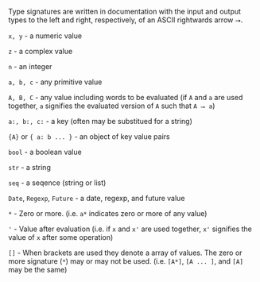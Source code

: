 Type signatures are written in documentation with the input and output types to the left and right, respectively, of an ASCII rightwards arrow ⭢.  

`x, y` - a numeric value

`z` - a complex value

`n` - an integer

`a, b, c` - any primitive value 

`A, B, C` - any value including words to be evaluated (if `A` and `a` are used together, `a` signifies the evaluated version of `A` such that `A ⭢ a`)

`a:, b:, c:` - a key (often may be substitued for a string)

`{A}` or `{ a: b ... }` - an object of key value pairs

`bool` - a boolean value

`str`  - a string

`seq`  - a seqence (string or list)

`Date`, `Regexp`, `Future` - a date, regexp, and future value

`*` - Zero or more. (i.e. `a*` indicates zero or more of any value)

`'` - Value after evaluation (i.e. if `x` and `x'` are used together, `x'` signifies the value of `x` after some operation)

`[]` - When brackets are used they denote a array of values.  The zero or more signature (`*`) may or may not be used.  (i.e. `[A*]`, `[A ... ]`, and `[A]` may be the same)





